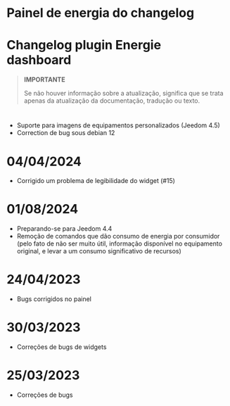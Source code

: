 # Painel de energia do changelog

# Changelog plugin Energie dashboard

>**IMPORTANTE**
>
>Se não houver informação sobre a atualização, significa que se trata apenas da atualização da documentação, tradução ou texto.

# 

- Suporte para imagens de equipamentos personalizados (Jeedom 4.5)
- Correction de bug sous debian 12

# 04/04/2024

- Corrigido um problema de legibilidade do widget (#15)

# 01/08/2024

- Preparando-se para Jeedom 4.4
- Remoção de comandos que dão consumo de energia por consumidor (pelo fato de não ser muito útil, informação disponível no equipamento original, e levar a um consumo significativo de recursos)

# 24/04/2023

- Bugs corrigidos no painel

# 30/03/2023

- Correções de bugs de widgets

# 25/03/2023

- Correções de bugs
